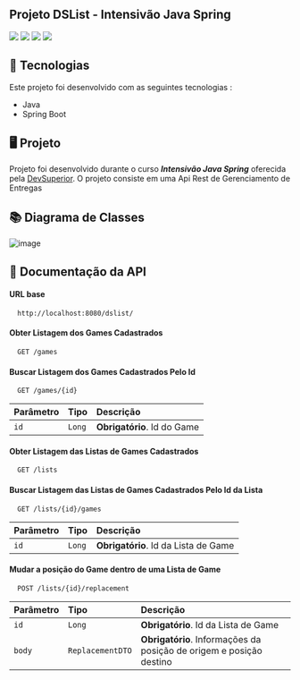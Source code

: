 <h2>
  Projeto DSList - Intensivão Java Spring
</h2>

<p>
    <img src="https://img.shields.io/github/languages/count/MatheusPrudente/dslist"/>
    <img src="https://img.shields.io/github/repo-size/MatheusPrudente/dslist"/>
    <img src="https://img.shields.io/github/last-commit/MatheusPrudente/dslist"/>
    <img src="https://img.shields.io/github/issues/MatheusPrudente/dslist"/>
</p>


## 	:rocket: Tecnologias 

Este projeto foi desenvolvido com as seguintes tecnologias : 

- Java
- Spring Boot

## :desktop_computer: Projeto

  Projeto foi desenvolvido durante o curso *__Intensivão Java Spring__* oferecida pela [DevSuperior](https://devsuperior.com.br). O projeto consiste em uma Api Rest de Gerenciamento de Entregas

## :books: Diagrama de Classes
![image](https://github.com/MatheusPrudente/dslist/assets/80559882/8874bb22-4ac1-4ee0-a148-45ec73fef224)

## :bookmark_tabs: Documentação da API

#### URL base

```https
  http://localhost:8080/dslist/
```

#### Obter Listagem dos Games Cadastrados

```https
  GET /games
```

#### Buscar Listagem dos Games Cadastrados Pelo Id

```https
  GET /games/{id}
```

| Parâmetro   | Tipo       | Descrição                           |
| :---------- | :--------- | :---------------------------------- |
| `id` | `Long` | **Obrigatório**. Id do Game |

#### Obter Listagem das Listas de Games Cadastrados

```https
  GET /lists
```

#### Buscar Listagem das Listas de Games Cadastrados Pelo Id da Lista

```https
  GET /lists/{id}/games
```

| Parâmetro   | Tipo       | Descrição                           |
| :---------- | :--------- | :---------------------------------- |
| `id` | `Long` | **Obrigatório**. Id da Lista de Game |

#### Mudar a posição do Game dentro de uma Lista de Game

```https
  POST /lists/{id}/replacement
```

| Parâmetro   | Tipo       | Descrição                           |
| :---------- | :--------- | :---------------------------------- |
| `id` | `Long` | **Obrigatório**. Id da Lista de Game |
| `body` | `ReplacementDTO` | **Obrigatório**. Informações da posição de origem e posição destino |

